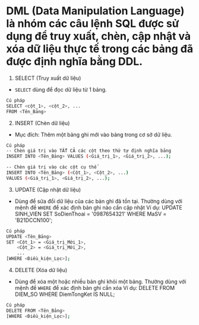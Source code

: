 # DML (Data Manipulation Language) là nhóm các câu lệnh SQL được sử dụng để truy xuất, chèn, cập nhật và xóa dữ liệu thực tế trong các bảng đã được định nghĩa bằng DDL.

1. SELECT (Truy xuất dữ liệu)

- `SELECT` dùng để đọc dữ liệu từ 1 bảng.

```bash
Cú pháp
SELECT <cột_1>, <cột_2>, ...
FROM <Tên_Bảng>
```

2. INSERT (Chèn dữ liệu)

- Mục đích: Thêm một bảng ghi mới vào bảng trong cơ sở dữ liệu.

```bash
Cú pháp
-- Chèn giá trị vào TẤT CẢ các cột theo thứ tự định nghĩa bảng
INSERT INTO <Tên_Bảng> VALUES (<Giá_trị_1>, <Giá_trị_2>, ...);

-- Chèn giá trị vào các cột cụ thể
INSERT INTO <Tên_Bảng> (<Cột_1>, <Cột_2>, ...)
VALUES (<Giá_trị_1>, <Giá_trị_2>, ...);

```

3. UPDATE (Cập nhật dữ liệu)

- Dùng để sửa đổi dữ liệu của các bản ghi đã tồn tại. Thường dùng với mệnh đề `WHERE` để xác định bản ghi nào cần cập nhật
  Ví dụ: UPDATE SINH_VIEN SET SoDienThoai = '0987654321' WHERE MaSV = 'B21DCCN100';

```bash
Cú pháp
UPDATE <Tên_Bảng>
SET <Cột_1> = <Giá_trị_Mới_1>,
    <Cột_2> = <Giá_trị_Mới_2>,
    ...
[WHERE <Điều_kiện_Lọc>];

```

4. DELETE (Xóa dữ liệu)

- Dùng để xóa một hoặc nhiều bản ghi khỏi một bảng. Thường dùng với mệnh đề `WHERE` để xác định bản ghi cần xóa
  Ví dụ: DELETE FROM DIEM_SO WHERE DiemTongKet IS NULL;

```bash
Cú pháp
DELETE FROM <Tên_Bảng>
[WHERE <Điều_kiện_Lọc>];

```
